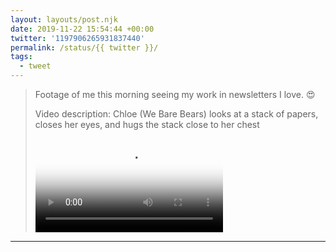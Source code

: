 ```yaml
---
layout: layouts/post.njk
date: 2019-11-22 15:54:44 +00:00
twitter: '1197906265931837440'
permalink: /status/{{ twitter }}/
tags: 
  - tweet
---
```


> Footage of me this morning seeing my work in newsletters I love. 😍 
> 
> <p class="sr-only">Video description: Chloe (We Bare Bears) looks at a stack of papers, closes her eyes, and hugs the stack close to her chest</p>
> 
> <video controls loop preload="metadata" poster="/img/EJ_RY7YUwAAlTof.jpg"><source src="/img/1197906265931837440-EJ_RY7YUwAAlTof.mp4">Your browser does not support the video tag.</video>

---
